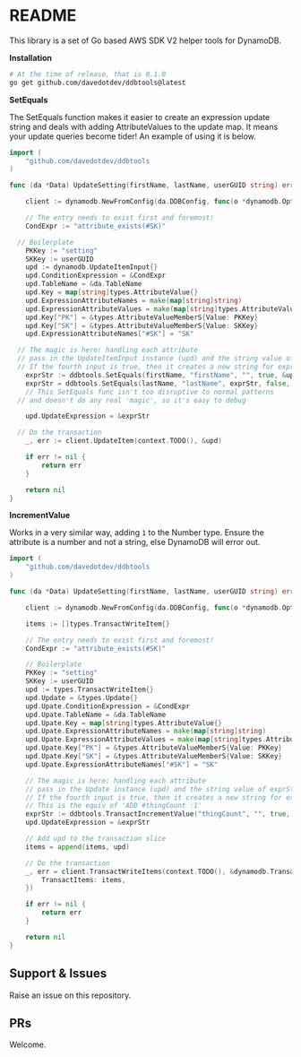 # README

This library is a set of Go based AWS SDK V2 helper tools for DynamoDB.

__Installation__

```bash
# At the time of release, that is 0.1.0
go get github.com/davedotdev/ddbtools@latest
```

__SetEquals__

The SetEquals function makes it easier to create an expression update string and deals with adding AttributeValues to the update map.
It means your update queries become tider! An example of using it is below.


```go
import (
	"github.com/davedotdev/ddbtools
)

func (da *Data) UpdateSetting(firstName, lastName, userGUID string) error {

	client := dynamodb.NewFromConfig(da.DDBConfig, func(o *dynamodb.Options) {})

	// The entry needs to exist first and foremost!
	CondExpr := "attribute_exists(#SK)"

  // Boilerplate
	PKKey := "setting"
	SKKey := userGUID
	upd := dynamodb.UpdateItemInput{}
	upd.ConditionExpression = &CondExpr
	upd.TableName = &da.TableName
	upd.Key = map[string]types.AttributeValue{}
	upd.ExpressionAttributeNames = make(map[string]string)
	upd.ExpressionAttributeValues = make(map[string]types.AttributeValue)	
	upd.Key["PK"] = &types.AttributeValueMemberS{Value: PKKey}
	upd.Key["SK"] = &types.AttributeValueMemberS{Value: SKKey}
	upd.ExpressionAttributeNames["#SK"] = "SK"

  // The magic is here: handling each attribute
  // pass in the UpdateItemInput instance (upd) and the string value of exprStr
  // If the fourth input is true, then it creates a new string for exprStr
	exprStr := ddbtools.SetEquals(firstName, "firstName", "", true, &upd)
	exprStr = ddbtools.SetEquals(lastName, "lastName", exprStr, false, &upd)
	// This SetEquals func isn't too disruptive to normal patterns
  // and doesn't do any real 'magic', so it's easy to debug

	upd.UpdateExpression = &exprStr

  // Do the transaction
	_, err := client.UpdateItem(context.TODO(), &upd)

	if err != nil {
		return err
	}

	return nil
}
```

__IncrementValue__

Works in a very similar way, adding `1` to the Number type. Ensure the attribute is a number and not a string, else DynamoDB will error out.


```go
import (
	"github.com/davedotdev/ddbtools
)

func (da *Data) UpdateSetting(firstName, lastName, userGUID string) error {

	client := dynamodb.NewFromConfig(da.DDBConfig, func(o *dynamodb.Options) {})

	items := []types.TransactWriteItem{}

	// The entry needs to exist first and foremost!
	CondExpr := "attribute_exists(#SK)"

    // Boilerplate
	PKKey := "setting"
	SKKey := userGUID
	upd := types.TransactWriteItem{}
	upd.Update = &types.Update{}
	upd.Upate.ConditionExpression = &CondExpr
	upd.Upate.TableName = &da.TableName
	upd.Upate.Key = map[string]types.AttributeValue{}
	upd.Upate.ExpressionAttributeNames = make(map[string]string)
	upd.Upate.ExpressionAttributeValues = make(map[string]types.AttributeValue)	
	upd.Upate.Key["PK"] = &types.AttributeValueMemberS{Value: PKKey}
	upd.Upate.Key["SK"] = &types.AttributeValueMemberS{Value: SKKey}
	upd.Upate.ExpressionAttributeNames["#SK"] = "SK"

	// The magic is here: handling each attribute
	// pass in the Update instance (upd) and the string value of exprStr
	// If the fourth input is true, then it creates a new string for exprStr
	// This is the equiv of 'ADD #thingCount :1'
	exprStr := ddbtools.TransactIncrementValue("thingCount", "", true, &upd)
	upd.UpdateExpression = &exprStr	

	// Add upd to the transaction slice
	items = append(items, upd)

  	// Do the transaction
	_, err = client.TransactWriteItems(context.TODO(), &dynamodb.TransactWriteItemsInput{
	    TransactItems: items,
	})

	if err != nil {
		return err
	}

	return nil
}
```



## Support & Issues

Raise an issue on this repository.

## PRs

Welcome.